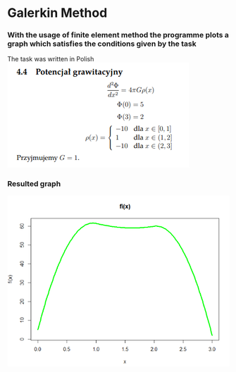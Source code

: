 # Galerkin Method

### With the usage of finite element method the programme plots a graph which satisfies the conditions given by the task 

The task was written in Polish
![task_requirements](public/task_in_polish.png)

### Resulted graph

![graph](public/plotted_graph.png)